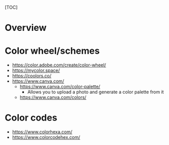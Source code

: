 [TOC]

# Overview

# Color wheel/schemes

- https://color.adobe.com/create/color-wheel/
- https://mycolor.space/
- https://coolors.co/
- https://www.canva.com/
    + https://www.canva.com/color-palette/
        * Allows you to upload a photo and generate a color palette from
          it
    + https://www.canva.com/colors/

# Color codes

- https://www.colorhexa.com/
- https://www.colorcodehex.com/
